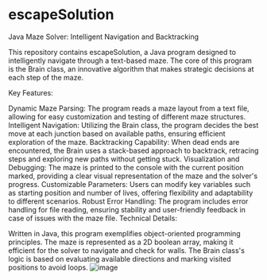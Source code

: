 # escapeSolution
Java Maze Solver: Intelligent Navigation and Backtracking

This repository contains escapeSolution, a Java program designed to intelligently navigate through a text-based maze. The core of this program is the Brain class, an innovative algorithm that makes strategic decisions at each step of the maze.

Key Features:

Dynamic Maze Parsing: The program reads a maze layout from a text file, allowing for easy customization and testing of different maze structures.
Intelligent Navigation: Utilizing the Brain class, the program decides the best move at each junction based on available paths, ensuring efficient exploration of the maze.
Backtracking Capability: When dead ends are encountered, the Brain uses a stack-based approach to backtrack, retracing steps and exploring new paths without getting stuck.
Visualization and Debugging: The maze is printed to the console with the current position marked, providing a clear visual representation of the maze and the solver's progress.
Customizable Parameters: Users can modify key variables such as starting position and number of lives, offering flexibility and adaptability to different scenarios.
Robust Error Handling: The program includes error handling for file reading, ensuring stability and user-friendly feedback in case of issues with the maze file.
Technical Details:

Written in Java, this program exemplifies object-oriented programming principles.
The maze is represented as a 2D boolean array, making it efficient for the solver to navigate and check for walls.
The Brain class's logic is based on evaluating available directions and marking visited positions to avoid loops.
![image](https://github.com/ayocloudi/escapeSolution/assets/126922387/52f6e9e7-3380-4205-bb2b-d6c0566b48b1)
